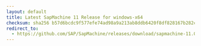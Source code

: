 ```yaml
---
layout: default
title: Latest SapMachine 11 Release for windows-x64
checksum: sha256 b57d6bcdc9f577efe74ad98a9a213ab8ddb6420f8df828167b282c1325726a85
redirect_to:
  - https://github.com/SAP/SapMachine/releases/download/sapmachine-11.0.20.1/sapmachine-jre-11.0.20.1_windows-x64_bin.zip
---
```

